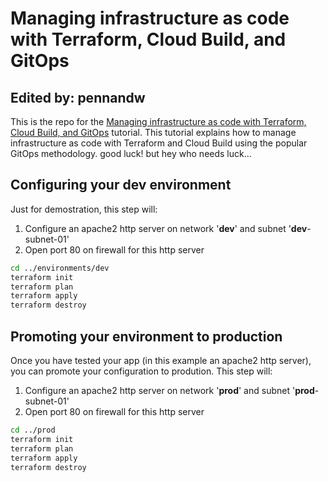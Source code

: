 # Managing infrastructure as code with Terraform, Cloud Build, and GitOps

## Edited by: pennandw

This is the repo for the [Managing infrastructure as code with Terraform, Cloud Build, and GitOps](https://cloud.google.com/solutions/managing-infrastructure-as-code) tutorial. This tutorial explains how to manage infrastructure as code with Terraform and Cloud Build using the popular GitOps methodology.
good luck! but hey who needs luck...
## Configuring your **dev** environment

Just for demostration, this step will:

1.  Configure an apache2 http server on network '**dev**' and subnet '**dev**-subnet-01'
2.  Open port 80 on firewall for this http server

```bash
cd ../environments/dev
terraform init
terraform plan
terraform apply
terraform destroy
```

## Promoting your environment to **production**

Once you have tested your app (in this example an apache2 http server), you can promote your configuration to prodution. This step will:

1.  Configure an apache2 http server on network '**prod**' and subnet '**prod**-subnet-01'
2.  Open port 80 on firewall for this http server

```bash
cd ../prod
terraform init
terraform plan
terraform apply
terraform destroy
```
